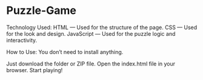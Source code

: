 # Puzzle-Game
Technology Used:
HTML — Used for the structure of the page.
CSS — Used for the look and design.
JavaScript — Used for the puzzle logic and interactivity.

How to Use:
You don’t need to install anything.

Just download the folder or ZIP file.
Open the index.html file in your browser.
Start playing!
